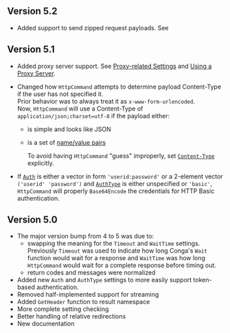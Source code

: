 ## Version 5.2
* Added support to send zipped request payloads. See 
## Version 5.1
* Added proxy server support. See [Proxy-related Settings](./proxy-settings.md) and [Using a Proxy Server](./proxy.md).
* Changed how `HttpCommand` attempts to determine payload Content-Type if the user has not specified it. <br/>Prior behavior was to always treat it as `x-www-form-urlencoded`. <br/>Now, `HttpCommand` will use a Content-Type of `application/json;charset=utf-8` if the payload either:
    * is simple and looks like JSON
    * is a set of [name/value pairs](./request-settings.md#namevalue-pairs)

      To avoid having `HttpCommand` "guess" improperly, set [`Content-Type`](./request-settings.md#contenttype) explicitly.

* If [`Auth`](./request-settings.md#auth) is either a vector in form `'userid:password'` or a 2-element vector `('userid' 'password')` and [`AuthType`](./request-settings.md#authtype) is either unspecified or `'basic'`, `HttpCommand` will properly `Base64Encode` the credentials for HTTP Basic authentication.

## Version 5.0

* The major version bump from 4 to 5 was due to:
    * swapping the meaning for the `Timeout` and `WaitTime` settings. Previously `Timeout` was used to indicate how long Conga's `Wait` function would wait for a response and `WaitTime` was how long `HttpCommand` would wait for a complete response before timing out.
    * return codes and messages were normalized 
* Added new `Auth` and `AuthType` settings to more easily support token-based authentication.
* Removed half-implemented support for streaming
* Added `GetHeader` function to result namespace
* More complete setting checking
* Better handling of relative redirections
* New documentation